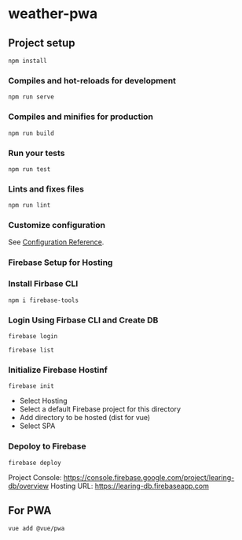 # weather-pwa

## Project setup
```
npm install
```

### Compiles and hot-reloads for development
```
npm run serve
```

### Compiles and minifies for production
```
npm run build
```

### Run your tests
```
npm run test
```

### Lints and fixes files
```
npm run lint
```

### Customize configuration
See [Configuration Reference](https://cli.vuejs.org/config/).


### Firebase Setup for Hosting

### Install Firbase CLI
```
npm i firebase-tools
```
### Login Using Firbase CLI and Create DB
```
firebase login
```
```
firebase list
```

### Initialize Firebase Hostinf
```
firebase init
```
- Select Hosting
- Select a default Firebase project for this directory
- Add directory to be hosted (dist for vue)
- Select SPA

### Depoloy to Firebase
```
firebase deploy
```

Project Console: https://console.firebase.google.com/project/learing-db/overview
Hosting URL: https://learing-db.firebaseapp.com

## For PWA
```
vue add @vue/pwa
```